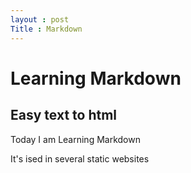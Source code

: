 ```yaml
---
layout : post
Title : Markdown
---
```


# Learning Markdown
## Easy text to html

Today I am Learning Markdown

It's ised in several static websites

